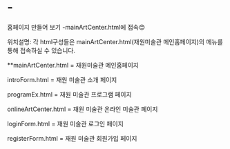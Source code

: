 # -
홈페이지 만들어 보기
-mainArtCenter.html에 접속😊


위치설명: 각 html구성들은 mainArtCenter.html(재원미술관 메인홈페이지)의 메뉴를 통해 접속하실 수 있습니다.

**mainArtCenter.html = 재원미술관 메인홈페이지

introForm.html = 재원 미술관 소개 페이지

programEx.html = 재원 미술관 프로그램 페이지

onlineArtCenter.html = 재원 미술관 온라인 미술관 페이지

loginForm.html = 재원 미술관 로그인 페이지

registerForm.html = 재원 미술관 회원가입 페이지

